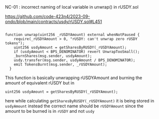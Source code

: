 NC-01 : incorrect naming of local variable in unwrap() in rUSDY.sol

https://github.com/code-423n4/2023-09-ondo/blob/main/contracts/usdy/rUSDY.sol#L451

```solidity

function unwrap(uint256 _rUSDYAmount) external whenNotPaused {
    require(_rUSDYAmount > 0, "rUSDY: can't unwrap zero rUSDY tokens");
    uint256 usdyAmount = getSharesByRUSDY(_rUSDYAmount);
    if (usdyAmount < BPS_DENOMINATOR) revert UnwrapTooSmall();
    _burnShares(msg.sender, usdyAmount);
    usdy.transfer(msg.sender, usdyAmount / BPS_DENOMINATOR);
    emit TokensBurnt(msg.sender, _rUSDYAmount);
  }
```

This function is basically unwrapping rUSDYAmount and burning the amount of equivalent rUSDY but in
```
uint256 usdyAmount = getSharesByRUSDY(_rUSDYAmount);
```

here while calculating `getSharesByRUSDY(_rUSDYAmount)` it is being stored in `usdyAmount` instead the correct name should be `rUSDYAmount` since the amount to be burned is in `rUSDY` and not `usdy`
